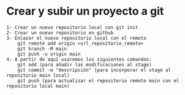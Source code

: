 # Crear y subir un proyecto a git
    1- Crear un nuevo repositorio local con git init
    2- Crear un nuevo repositorio en github
    3- Enlazar el nuevo repositorio local con el remoto
        git remote add origin <url_repositorio_remoto>
        git branch -M main
        git push -u origin main
    4- A partir de aquí usaremos los siguientes comandos:
        git add (para añadir las modificaciones al stage)
        git commit -m "descripción" (para incorporar el stage al repositorio main local)
        git push (para actualizar el repositorio remoto main con el repositorio local main)